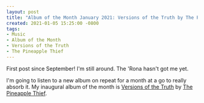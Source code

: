 ```yaml
---
layout: post
title: "Album of the Month January 2021: Versions of the Truth by The Pineapple Thief"
created: 2021-01-05 15:25:00 -0800
tags:
- Music
- Album of the Month
- Versions of the Truth
- The Pineapple Thief
---
```


First post since September! I'm still around. The 'Rona hasn't got me yet.

I'm going to listen to a new album on repeat for a month at a go to really absorb it. My inaugural album of the month is [Versions of the Truth][bandcamp] by [The Pineapple Thief][pineapple-thief].

[bandcamp]: https://kscopemusic.bandcamp.com/album/versions-of-the-truth
[pineapple-thief]: https://www.pineapplethief.com/
